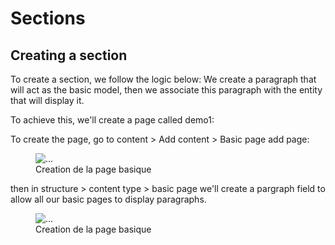 # Sections

## Creating a section

To create a section, we follow the logic below: We create a paragraph that will act as the basic model, then we associate this paragraph with the entity that will display it.

To achieve this, we'll create a page called demo1:

To create the page, go to content > Add content > Basic page add page:
<figure class="figure" >
  <img src="../../assets/images/Create-Basic-page-Events.png" class="figure-img img-fluid rounded" alt="...">
  <figcaption class="figure-caption"> Creation de la page basique </figcaption>
</figure>


then in structure > content type > basic page we'll create a pargraph field to allow all our basic pages to display paragraphs.

<figure class="figure" >
  <img src="../../assets/images/Manage-fields-Events.png" class="figure-img img-fluid rounded" alt="...">
  <figcaption class="figure-caption"> Creation de la page basique </figcaption>
</figure>
